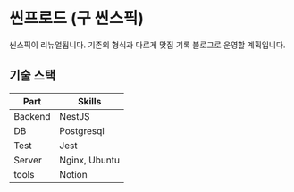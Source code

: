# 씬프로드 (구 씬스픽)

씬스픽이 리뉴얼됩니다. 기존의 형식과 다르게 맛집 기록 블로그로 운영할 계획입니다.

## 기술 스택

| Part    | Skills        |
| ------- | ------------- |
| Backend | NestJS        |
| DB      | Postgresql    |
| Test    | Jest          |
| Server  | Nginx, Ubuntu |
| tools   | Notion        |
